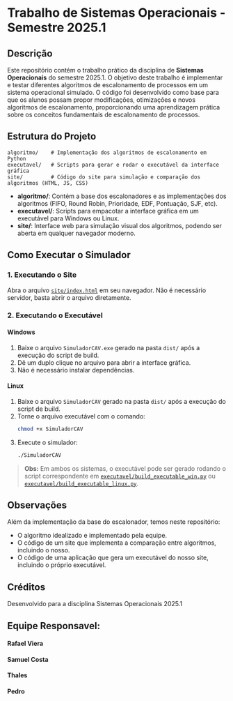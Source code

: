 # Trabalho de Sistemas Operacionais - Semestre 2025.1

## Descrição

Este repositório contém o trabalho prático da disciplina de **Sistemas Operacionais** do semestre 2025.1. O objetivo deste trabalho é implementar e testar diferentes algoritmos de escalonamento de processos em um sistema operacional simulado. O código foi desenvolvido como base para que os alunos possam propor modificações, otimizações e novos algoritmos de escalonamento, proporcionando uma aprendizagem prática sobre os conceitos fundamentais de escalonamento de processos.

## Estrutura do Projeto

```
algoritmo/    # Implementação dos algoritmos de escalonamento em Python
executavel/   # Scripts para gerar e rodar o executável da interface gráfica
site/         # Código do site para simulação e comparação dos algoritmos (HTML, JS, CSS)
```

- **algoritmo/**: Contém a base dos escalonadores e as implementações dos algoritmos (FIFO, Round Robin, Prioridade, EDF, Pontuação, SJF, etc).
- **executavel/**: Scripts para empacotar a interface gráfica em um executável para Windows ou Linux.
- **site/**: Interface web para simulação visual dos algoritmos, podendo ser aberta em qualquer navegador moderno.

## Como Executar o Simulador

### 1. Executando o Site

Abra o arquivo [`site/index.html`](site/index.html) em seu navegador. Não é necessário servidor, basta abrir o arquivo diretamente.

### 2. Executando o Executável

#### **Windows**

1. Baixe o arquivo `SimuladorCAV.exe` gerado na pasta `dist/` após a execução do script de build.
2. Dê um duplo clique no arquivo para abrir a interface gráfica.
3. Não é necessário instalar dependências.

#### **Linux**

1. Baixe o arquivo `SimuladorCAV` gerado na pasta `dist/` após a execução do script de build.
2. Torne o arquivo executável com o comando:
   ```sh
   chmod +x SimuladorCAV
   ```
3. Execute o simulador:
   ```sh
   ./SimuladorCAV
   ```

> **Obs:** Em ambos os sistemas, o executável pode ser gerado rodando o script correspondente em [`executavel/build_executable_win.py`](executavel/build_executable_win.py) ou [`executavel/build_executable_linux.py`](executavel/build_executable_linux.py).

## Observações

Além da implementação da base do escalonador, temos neste repositório:

- O algoritmo idealizado e implementado pela equipe.
- O código de um site que implementa a comparação entre algoritmos, incluindo o nosso.
- O código de uma aplicação que gera um executável do nosso site, incluindo o próprio executável.

## Créditos

Desenvolvido para a disciplina Sistemas Operacionais 2025.1

## Equipe Responsavel: 

#### Rafael Viera
#### Samuel Costa
#### Thales
#### Pedro